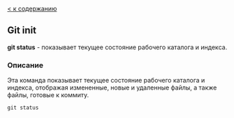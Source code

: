 [< к содержанию](./readme.md)

## Git init

**git status** - показывает текущее состояние рабочего каталога и индекса.

### Описание

Эта команда показывает текущее состояние рабочего каталога и индекса, отображая измененные, новые и удаленные файлы, а также файлы, готовые к коммиту.

```bash=
git status
```